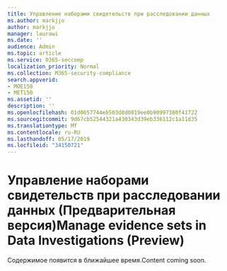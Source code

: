 ```yaml
---
title: Управление наборами свидетельств при расследовании данных
ms.author: markjjo
author: markjjo
manager: laurawi
ms.date: ''
audience: Admin
ms.topic: article
ms.service: O365-seccomp
localization_priority: Normal
ms.collection: M365-security-compliance
search.appverid:
- MOE150
- MET150
ms.assetid: ''
description: ''
ms.openlocfilehash: 01d0657744eb503d8d0819ee0b90997380f41722
ms.sourcegitcommit: 9d67cb52544321a430343d39eb336112c1a11d35
ms.translationtype: MT
ms.contentlocale: ru-RU
ms.lasthandoff: 05/17/2019
ms.locfileid: "34150721"
---
```

# <a name="manage-evidence-sets-in-data-investigations-preview"></a><span data-ttu-id="4c560-102">Управление наборами свидетельств при расследовании данных (Предварительная версия)</span><span class="sxs-lookup"><span data-stu-id="4c560-102">Manage evidence sets in Data Investigations (Preview)</span></span>  

<span data-ttu-id="4c560-103">Содержимое появится в ближайшее время.</span><span class="sxs-lookup"><span data-stu-id="4c560-103">Content coming soon.</span></span>

  

